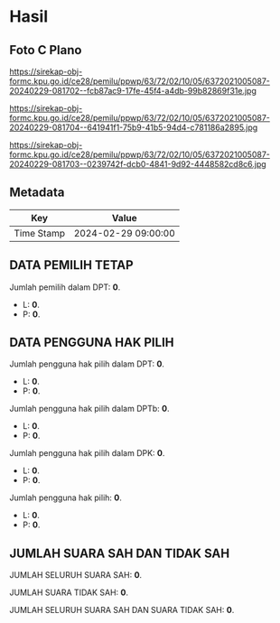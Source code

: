 # Hasil

## Foto C Plano

https://sirekap-obj-formc.kpu.go.id/ce28/pemilu/ppwp/63/72/02/10/05/6372021005087-20240229-081702--fcb87ac9-17fe-45f4-a4db-99b82869f31e.jpg

https://sirekap-obj-formc.kpu.go.id/ce28/pemilu/ppwp/63/72/02/10/05/6372021005087-20240229-081704--641941f1-75b9-41b5-94d4-c781186a2895.jpg

https://sirekap-obj-formc.kpu.go.id/ce28/pemilu/ppwp/63/72/02/10/05/6372021005087-20240229-081703--0239742f-dcb0-4841-9d92-4448582cd8c6.jpg


## Metadata

| Key        | Value               |
| ---------- | ------------------- |
| Time Stamp | 2024-02-29 09:00:00 |


## DATA PEMILIH TETAP

Jumlah pemilih dalam DPT: **0**.
 * L: **0**.
 * P: **0**.

## DATA PENGGUNA HAK PILIH

Jumlah pengguna hak pilih dalam DPT: **0**.
 * L: **0**.
 * P: **0**.

Jumlah pengguna hak pilih dalam DPTb: **0**.
 * L: **0**.
 * P: **0**.

Jumlah pengguna hak pilih dalam DPK: **0**.
 * L: **0**.
 * P: **0**.

Jumlah pengguna hak pilih: **0**.
 * L: **0**.
 * P: **0**.

## JUMLAH SUARA SAH DAN TIDAK SAH

JUMLAH SELURUH SUARA SAH: **0**.

JUMLAH SUARA TIDAK SAH: **0**.

JUMLAH SELURUH SUARA SAH DAN SUARA TIDAK SAH: **0**.


